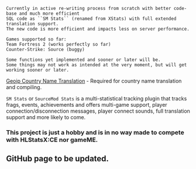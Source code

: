 
```
Currently in active re-writing process from scratch with better code-base and much more efficient
SQL code as ``SM Stats`` (renamed from XStats) with full extended translation support.
The new code is more efficient and impacts less on server performance.

Games supported so far:
Team Fortress 2 (works perfectly so far)
Counter-Strike: Source (buggy)

Some functions yet implemented and sooner or later will be.
Some things may not work as intended at the very moment, but will get working sooner or later.
```

[Geoip Country Name Translation](https://github.com/Teamkiller324/SM-Geoip-CountryName) - Required for country name translation and compiling.

``SM Stats`` or ``SourceMod Stats`` is a multi-statistical tracking plugin that tracks frags, events, achievements and offers multi-game support, player connection/disconnection messages, player connect sounds, full translation support and more likely to come.

### This project is just a hobby and is in no way made to compete with HLStatsX:CE nor gameME.

## GitHub page to be updated.

